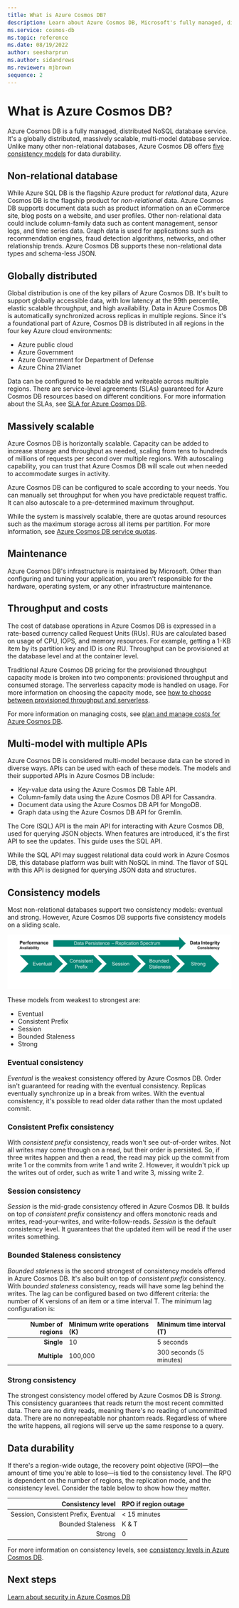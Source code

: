 ```yaml
---
title: What is Azure Cosmos DB?
description: Learn about Azure Cosmos DB, Microsoft's fully managed, distributed NoSQL database offering on Azure.
ms.service: cosmos-db
ms.topic: reference
ms.date: 08/19/2022
author: seesharprun
ms.author: sidandrews
ms.reviewer: mjbrown
sequence: 2
---
```


# What is Azure Cosmos DB?

Azure Cosmos DB is a fully managed, distributed NoSQL database service. It's a globally distributed, massively scalable, multi-model database service. Unlike many other non-relational databases, Azure Cosmos DB offers [five consistency models](#consistency-models) for data durability. 

## Non-relational database

While Azure SQL DB is the flagship Azure product for *relational* data, Azure Cosmos DB is the flagship product for *non-relational* data. Azure Cosmos DB supports document data such as product information on an eCommerce site, blog posts on a website, and user profiles. Other non-relational data could include column-family data such as content management, sensor logs, and time series data. Graph data is used for applications such as recommendation engines, fraud detection algorithms, networks, and other relationship trends. Azure Cosmos DB supports these non-relational data types and schema-less JSON.

## Globally distributed

Global distribution is one of the key pillars of Azure Cosmos DB. It's built to support globally accessible data, with low latency at the 99th percentile, elastic scalable throughput, and high availability. Data in Azure Cosmos DB is automatically synchronized across replicas in multiple regions. Since it's a foundational part of Azure, Cosmos DB is distributed in all regions in the four key Azure cloud environments:

* Azure public cloud
* Azure Government
* Azure Government for Department of Defense
* Azure China 21Vianet

Data can be configured to be readable and writeable across multiple regions. There are service-level agreements (SLAs) guaranteed for Azure Cosmos DB resources based on different conditions. For more information about the SLAs, see [SLA for Azure Cosmos DB](https://azure.microsoft.com/support/legal/sla/cosmos-db/).

## Massively scalable

Azure Cosmos DB is horizontally scalable. Capacity can be added to increase storage and throughput as needed, scaling from tens to hundreds of millions of requests per second over multiple regions. With autoscaling capability, you can trust that Azure Cosmos DB will scale out when needed to accommodate surges in activity.

Azure Cosmos DB can be configured to scale according to your needs. You can manually set throughput for when you have predictable request traffic. It can also autoscale to a pre-determined maximum throughput. 

While the system is massively scalable, there are quotas around resources such as the maximum storage across all items per partition. For more information, see [Azure Cosmos DB service quotas](https://docs.microsoft.com/azure/cosmos-db/concepts-limits).

## Maintenance

Azure Cosmos DB's infrastructure is maintained by Microsoft. Other than configuring and tuning your application, you aren't responsible for the hardware, operating system, or any other infrastructure maintenance.

## Throughput and costs

The cost of database operations in Azure Cosmos DB is expressed in a rate-based currency called Request Units (RUs). RUs are calculated based on usage of CPU, IOPS, and memory resources. For example, getting a 1-KB item by its partition key and ID is one RU. Throughput can be provisioned at the database level and at the container level.

Traditional Azure Cosmos DB pricing for the provisioned throughput capacity mode is broken into two components: provisioned throughput and consumed storage. The serverless capacity mode is handled on usage. For more information on choosing the capacity mode, see [how to choose between provisioned throughput and serverless](https://docs.microsoft.com/azure/cosmos-db/throughput-serverless).

For more information on managing costs, see [plan and manage costs for Azure Cosmos DB](https://docs.microsoft.com/azure/cosmos-db/plan-manage-costs).

## Multi-model with multiple APIs

Azure Cosmos DB is considered multi-model because data can be stored in diverse ways. APIs can be used with each of these models. The models and their supported APIs in Azure Cosmos DB include:

* Key-value data using the Azure Cosmos DB Table API.
* Column-family data using the Azure Cosmos DB API for Cassandra.
* Document data using the Azure Cosmos DB API for MongoDB.
* Graph data using the Azure Cosmos DB API for Gremlin.

The Core (SQL) API is the main API for interacting with Azure Cosmos DB, used for querying JSON objects. When features are introduced, it's the first API to see the updates. This guide uses the SQL API.

While the SQL API may suggest relational data could work in Azure Cosmos DB, this database platform was built with NoSQL in mind. The flavor of SQL with this API is designed for querying JSON data and structures.

## Consistency models

Most non-relational databases support two consistency models: eventual and strong. However, Azure Cosmos DB supports five consistency models on a sliding scale.

![Diagram of consistency models in order: Eventual, Consistent Prefix, Session, Bounded Staleness, and Strong.](media/intro-cosmos/consistency_scale.svg)

These models from weakest to strongest are:

* Eventual
* Consistent Prefix
* Session
* Bounded Staleness
* Strong

### Eventual consistency

*Eventual* is the weakest consistency offered by Azure Cosmos DB. Order isn't guaranteed for reading with the eventual consistency. Replicas eventually synchronize up in a break from writes. With the eventual consistency, it's possible to read older data rather than the most updated commit.

### Consistent Prefix consistency

With *consistent prefix* consistency, reads won't see out-of-order writes. Not all writes may come through on a read, but their order is persisted. So, if three writes happen and then a read, the read may pick up the commit from write 1 or the commits from write 1 and write 2. However, it wouldn't pick up the writes out of order, such as write 1 and write 3, missing write 2.

### Session consistency

*Session* is the mid-grade consistency offered in Azure Cosmos DB. It builds on top of *consistent prefix* consistency and offers monotonic reads and writes, read-your-writes, and write-follow-reads. *Session* is the default consistency level. It guarantees that the updated item will be read if the user writes something.

### Bounded Staleness consistency

*Bounded staleness* is the second strongest of consistency models offered in Azure Cosmos DB. It's also built on top of *consistent prefix* consistency. With *bounded staleness* consistency, reads will have some lag behind the writes. The lag can be configured based on two different criteria: the number of K versions of an item or a time interval T. The minimum lag configuration is:

| Number of regions | Minimum write operations (K) | Minimum time interval (T) |
| ---: | :--- | :--- |
| **Single** | 10 | 5 seconds |
| **Multiple** | 100,000 | 300 seconds (5 minutes) |

### Strong consistency

The strongest consistency model offered by Azure Cosmos DB is *Strong*. This consistency guarantees that reads return the most recent committed data. There are no dirty reads, meaning there's no reading of uncommitted data. There are no nonrepeatable nor phantom reads. Regardless of where the write happens, all regions will serve up the same response to a query.

## Data durability

If there's a region-wide outage, the recovery point objective (RPO)&mdash;the amount of time you're able to lose&mdash;is tied to the consistency level. The RPO is dependent on the number of regions, the replication mode, and the consistency level. Consider the table below to show how they matter.

| Consistency level | RPO if region outage |
| ---: | :--- |
| Session, Consistent Prefix, Eventual | < 15 minutes |
| Bounded Staleness | K & T |
| Strong | 0 |

For more information on consistency levels, see [consistency levels in Azure Cosmos DB](https://docs.microsoft.com/azure/cosmos-db/consistency-levels).

## Next steps

[Learn about security in Azure Cosmos DB](security.md)
